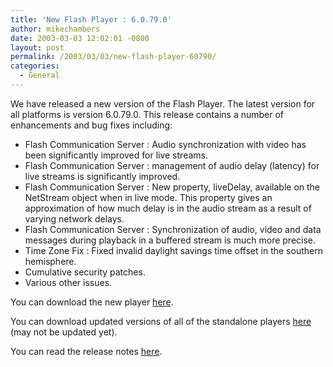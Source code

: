 ```yaml
---
title: 'New Flash Player : 6.0.79.0'
author: mikechambers
date: 2003-03-03 12:02:01 -0800
layout: post
permalink: /2003/03/03/new-flash-player-60790/
categories:
  - General
---
```



We have released a new version of the Flash Player. The latest version for all platforms is version 6.0.79.0. This release contains a number of enhancements and bug fixes including:

*   Flash Communication Server : Audio synchronization with video has been significantly improved for live streams.
*   Flash Communication Server : management of audio delay (latency) for live streams is significantly improved.
*   Flash Communication Server : New property, liveDelay, available on the NetStream object when in live mode. This property gives an approximation of how much delay is in the audio stream as a result of varying network delays.
*   Flash Communication Server : Synchronization of audio, video and data messages during playback in a buffered stream is much more precise.
*   Time Zone Fix : Fixed invalid daylight savings time offset in the southern hemisphere.
*   Cumulative security patches.
*   Various other issues.

You can download the new player [here][1].

You can download updated versions of all of the standalone players [here][2] (may not be updated yet).

You can read the release notes [here][3].

 [1]: http://www.macromedia.com/go/getflashplayer/
 [2]: http://www.macromedia.com/support/flash/ts/documents/flashplayer_r40.htm
 [3]: http://www.macromedia.com/support/flash/releasenotes/player/rn_6.html
